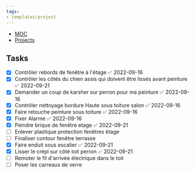 ```yaml
---
tags:
- templates/project
---
```

<nav aria-label="Breadcrumb" class="custom-breadcrumb">
    <ul>
        <li><a href="obsidian://advanced-uri?vault=Donaldo&filepath=MOC"> MOC</a></li>
        <li><a href="obsidian://advanced-uri?vault=Donaldo&filepath=PARA/1. Projects/1. Projects"> Projects</a></li>
    </ul>
</nav>

## Tasks 
- [x] Contrôler rebords de fenêtre à l'étage ✅ 2022-09-16
- [x] Contrôler les côtés du chien assis qui doivent être lissés avant peinture ✅ 2022-09-21
- [x] Demander un coup de karsher sur perron pour ma peinture ✅ 2022-09-16
- [x] Contrôler nettoyage bordure Haute sous toiture salon ✅ 2022-09-16
- [x] Faire retouche peinture sous toiture ✅ 2022-09-16
- [x] Fixer Alarme ✅ 2022-09-16
- [x] Peindre brique de fenêtre etage ✅ 2022-09-21
- [ ] Enlever plastique protection fenêtres étage
- [ ] Finaliser contour fenêtre terrasse
- [x] Faire enduit sous escalier ✅ 2022-09-21
- [x] Lisser le crépi sur côté toit perron ✅ 2022-09-21
- [ ] Remoter le fil d'arrivée électrique dans le toit
- [ ] Poser les carreaux de verre